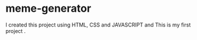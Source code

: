 # meme-generator
I created this project using HTML, CSS and JAVASCRIPT and This is my first project .
